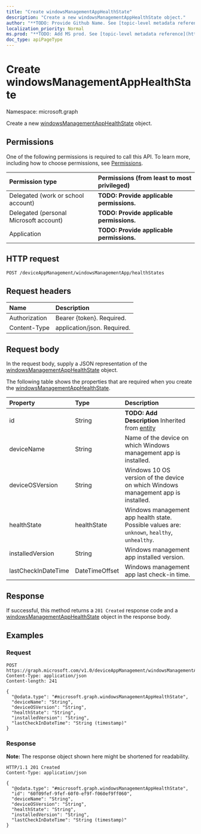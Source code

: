 ```yaml
---
title: "Create windowsManagementAppHealthState"
description: "Create a new windowsManagementAppHealthState object."
author: "**TODO: Provide Github Name. See [topic-level metadata reference](https://msgo.azurewebsites.net/add/document/guidelines/metadata.html#topic-level-metadata)**"
localization_priority: Normal
ms.prod: "**TODO: Add MS prod. See [topic-level metadata reference](https://msgo.azurewebsites.net/add/document/guidelines/metadata.html#topic-level-metadata)**"
doc_type: apiPageType
---
```


# Create windowsManagementAppHealthState
Namespace: microsoft.graph



Create a new [windowsManagementAppHealthState](../resources/windowsmanagementapphealthstate.md) object.

## Permissions
One of the following permissions is required to call this API. To learn more, including how to choose permissions, see [Permissions](/graph/permissions-reference).

|Permission type|Permissions (from least to most privileged)|
|:---|:---|
|Delegated (work or school account)|**TODO: Provide applicable permissions.**|
|Delegated (personal Microsoft account)|**TODO: Provide applicable permissions.**|
|Application|**TODO: Provide applicable permissions.**|

## HTTP request

<!-- {
  "blockType": "ignored"
}
-->
``` http
POST /deviceAppManagement/windowsManagementApp/healthStates
```

## Request headers
|Name|Description|
|:---|:---|
|Authorization|Bearer {token}. Required.|
|Content-Type|application/json. Required.|

## Request body
In the request body, supply a JSON representation of the [windowsManagementAppHealthState](../resources/windowsmanagementapphealthstate.md) object.

The following table shows the properties that are required when you create the [windowsManagementAppHealthState](../resources/windowsmanagementapphealthstate.md).

|Property|Type|Description|
|:---|:---|:---|
|id|String|**TODO: Add Description** Inherited from [entity](../resources/entity.md)|
|deviceName|String|Name of the device on which Windows management app is installed.|
|deviceOSVersion|String|Windows 10 OS version of the device on which Windows management app is installed.|
|healthState|healthState|Windows management app health state. Possible values are: `unknown`, `healthy`, `unhealthy`.|
|installedVersion|String|Windows management app installed version.|
|lastCheckInDateTime|DateTimeOffset|Windows management app last check-in time.|



## Response

If successful, this method returns a `201 Created` response code and a [windowsManagementAppHealthState](../resources/windowsmanagementapphealthstate.md) object in the response body.

## Examples

### Request
<!-- {
  "blockType": "request",
  "name": "create_windowsmanagementapphealthstate_from_"
}
-->
``` http
POST https://graph.microsoft.com/v1.0/deviceAppManagement/windowsManagementApp/healthStates
Content-Type: application/json
Content-length: 241

{
  "@odata.type": "#microsoft.graph.windowsManagementAppHealthState",
  "deviceName": "String",
  "deviceOSVersion": "String",
  "healthState": "String",
  "installedVersion": "String",
  "lastCheckInDateTime": "String (timestamp)"
}
```


### Response
**Note:** The response object shown here might be shortened for readability.
<!-- {
  "blockType": "response",
  "truncated": true,
  "@odata.type": "microsoft.graph.windowsManagementAppHealthState"
}
-->
``` http
HTTP/1.1 201 Created
Content-Type: application/json

{
  "@odata.type": "#microsoft.graph.windowsManagementAppHealthState",
  "id": "60f09fef-9fef-60f0-ef9f-f060ef9ff060",
  "deviceName": "String",
  "deviceOSVersion": "String",
  "healthState": "String",
  "installedVersion": "String",
  "lastCheckInDateTime": "String (timestamp)"
}
```

